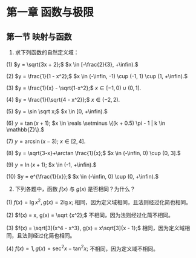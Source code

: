 # 第一章 函数与极限

## 第一节 映射与函数

1. 求下列函数的自然定义域：

(1) $y = \sqrt{3x + 2};$ $x \in [-\frac{2}{3}, +\infin).$

(2) $y = \frac{1}{1 - x^2};$ $x \in (-\infin, -1) \cup (-1, 1) \cup (1, +\infin).$

(3) $y = \frac{1}{x} - \sqrt{1-x^2};$ $x \in [-1, 0) \cup (0, 1].$

(4) $y = \frac{1}{\sqrt{4 - x^2}};$ $x \in (-2, 2).$

(5) $y = \sin \sqrt x;$ $x \in [0, +\infin).$

(6) $y = \tan(x + 1);$ $x \in \reals \setminus \{(k + 0.5) \pi - 1 | k \in \mathbb{Z}\}.$

(7) $y = \arcsin(x - 3);$ $x \in [2, 4].$

(8) $y = \sqrt{3-x}+\arctan \frac{1}{x};$ $x \in (-\infin, 0) \cup (0, 3].$

(9) $y = \ln(x + 1);$ $x \in (-1, +\infin).$

(10) $y = e^{\frac{1}{x}};$ $x \in (-\infin, 0) \cup (0, +\infin).$

2. 下列各题中，函数 $f(x)$ 与 $g(x)$ 是否相同？为什么？

(1) $f(x) = \lg x^2, g(x) = 2 \lg x;$ 相同，因为定义域相同，且法则经过化简也相同。

(2) $f(x) = x, g(x) = \sqrt {x^2};$ 不相同，因为法则经过化简不相同。

(3) $f(x) = \sqrt[3]{x^4 - x^3}, g(x) = x\sqrt[3]{x - 1};$ 相同，因为定义域相同，且法则经过化简也相同。

(4) $f(x) = 1, g(x) = \sec^2 x - \tan^2 x;$ 不相同，因为定义域不相同。